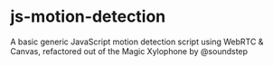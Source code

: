 js-motion-detection
===================

A basic generic JavaScript motion detection script using WebRTC &amp; Canvas, refactored out of the Magic Xylophone by @soundstep